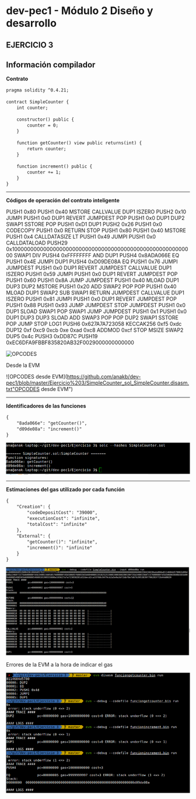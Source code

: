 # dev-pec1 - Módulo 2 Diseño y desarrollo

## EJERCICIO 3

**Información compilador** 
---
**Contrato**

```
pragma solidity ^0.4.21;

contract SimpleCounter {
	int counter;
	
	constructor() public {
		counter = 0;
	}
	
	function getCounter() view public returns(int) {
		return counter;
	}
	
	function increment() public {
		counter += 1;
	}
}
```

---

**Códigos de operación del contrato inteligente** 

PUSH1 0x80 PUSH1 0x40 MSTORE CALLVALUE DUP1 ISZERO PUSH2 0x10 JUMPI PUSH1 0x0 DUP1 REVERT JUMPDEST POP PUSH1 0x0 DUP1 DUP2 SWAP1 SSTORE POP PUSH1 0xD1 DUP1 PUSH2 0x26 PUSH1 0x0 CODECOPY PUSH1 0x0 RETURN STOP PUSH1 0x80 PUSH1 0x40 MSTORE PUSH1 0x4 CALLDATASIZE LT PUSH1 0x49 JUMPI PUSH1 0x0 CALLDATALOAD PUSH29 0x100000000000000000000000000000000000000000000000000000000 SWAP1 DIV PUSH4 0xFFFFFFFF AND DUP1 PUSH4 0x8ADA066E EQ PUSH1 0x4E JUMPI DUP1 PUSH4 0xD09DE08A EQ PUSH1 0x76 JUMPI JUMPDEST PUSH1 0x0 DUP1 REVERT JUMPDEST CALLVALUE DUP1 ISZERO PUSH1 0x59 JUMPI PUSH1 0x0 DUP1 REVERT JUMPDEST POP PUSH1 0x60 PUSH1 0x8A JUMP JUMPDEST PUSH1 0x40 MLOAD DUP1 DUP3 DUP2 MSTORE PUSH1 0x20 ADD SWAP2 POP POP PUSH1 0x40 MLOAD DUP1 SWAP2 SUB SWAP1 RETURN JUMPDEST CALLVALUE DUP1 ISZERO PUSH1 0x81 JUMPI PUSH1 0x0 DUP1 REVERT JUMPDEST POP PUSH1 0x88 PUSH1 0x93 JUMP JUMPDEST STOP JUMPDEST PUSH1 0x0 DUP1 SLOAD SWAP1 POP SWAP1 JUMP JUMPDEST PUSH1 0x1 PUSH1 0x0 DUP1 DUP3 DUP3 SLOAD ADD SWAP3 POP POP DUP2 SWAP1 SSTORE POP JUMP STOP LOG1 PUSH6 0x627A7A723058 KECCAK256 0xf5 0xdc DUP12 0xf 0xc9 0xcb 0xe 0xad 0xc8 ADDMOD 0xcf STOP MSIZE SWAP2 DUP5 0x4c PUSH3 0xDD87C PUSH19 0xEC6DFA9FBBF835820AB32F0029000000000000

![OPCODES](https://github.com/anakb/dev-pec1/blob/master/Ejercicio%203/C%C3%B3digos%20de%20operacion"OPCODES")

Desde la EVM

![OPCODES desde EVM](https://github.com/anakb/dev-pec1/blob/master/Ejercicio%203/SimpleCounter_sol_SimpleCounter.disasm.txt"OPCODES desde EVM")



---

**Identificadores de las funciones** 


```
{
    "8ada066e": "getCounter()",
    "d09de08a": "increment()"
}
```

![Identificadores de las funciones](https://github.com/anakb/dev-pec1/blob/master/Ejercicio%203/1.png "Identificadores de las funciones")

---

**Estimaciones del gas utilizado por cada función** 

```
{
    "Creation": {
        "codeDepositCost": "39000",
        "executionCost": "infinite",
        "totalCost": "infinite"
    },
    "External": {
        "getCounter()": "infinite",
        "increment()": "infinite"
    }
}

```

![Codefile - gas](https://github.com/anakb/dev-pec1/blob/master/Ejercicio%203/2.png "Codefile - gas")

Errores de la EVM a la hora de indicar el gas

![Codefile - error gas](https://github.com/anakb/dev-pec1/blob/master/Ejercicio%203/3.png "Codefile - error gas")